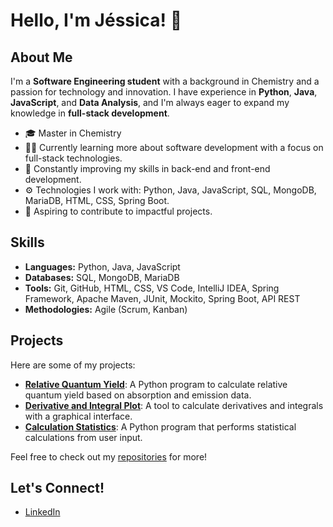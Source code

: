 # Hello, I'm Jéssica! 👋

## About Me
I'm a **Software Engineering student** with a background in Chemistry and a passion for technology and innovation. I have experience in **Python**, **Java**, **JavaScript**, and **Data Analysis**, and I'm always eager to expand my knowledge in **full-stack development**.

- 🎓 Master in Chemistry
- 👩‍💻 Currently learning more about software development with a focus on full-stack technologies.
- 🌱 Constantly improving my skills in back-end and front-end development.
- ⚙️ Technologies I work with: Python, Java, JavaScript, SQL, MongoDB, MariaDB, HTML, CSS, Spring Boot.
- 🚀 Aspiring to contribute to impactful projects.

## Skills
- **Languages:** Python, Java, JavaScript
- **Databases:** SQL, MongoDB, MariaDB
- **Tools:** Git, GitHub, HTML, CSS, VS Code, IntelliJ IDEA, Spring Framework, Apache Maven, JUnit, Mockito, Spring Boot, API REST
- **Methodologies:** Agile (Scrum, Kanban)

## Projects
Here are some of my projects:

- [**Relative Quantum Yield**](https://github.com/jeessicats/Relative-Quantum-Yield): A Python program to calculate relative quantum yield based on absorption and emission data.
- [**Derivative and Integral Plot**](https://github.com/jeessicats/Derivative_Integral_Plot): A tool to calculate derivatives and integrals with a graphical interface.
- [**Calculation Statistics**](https://github.com/jeessicats/Calculation-Statistic): A Python program that performs statistical calculations from user input.

Feel free to check out my [repositories](https://github.com/jeessicats?tab=repositories) for more!

## Let's Connect!
- [LinkedIn](https://www.linkedin.com/in/jessicats-dev/)
